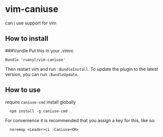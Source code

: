 vim-caniuse
===========

can i use support for vim

How to install
-----------------------
###Vundle
Put this in your .vimrc

```vim
Bundle 'ruanyl/vim-caniuse'
```

Then restart vim and run `:BundleInstall`.
To update the plugin to the latest version, you can run `:BundleUpdate`.

How to use
----------

require `caniuse-cmd` install globally


      npm install -g caniuse-cmd


For convenience it is recommended that you assign a key for this, like so:


      noremap <Leader>ci :Caniuse<CR>

